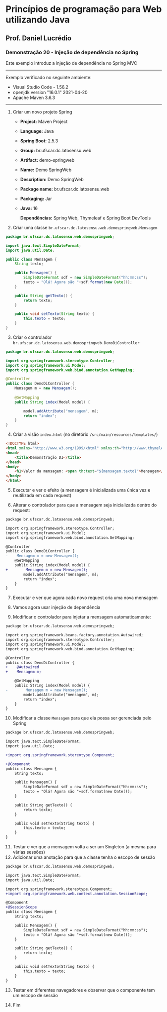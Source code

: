 # Princípios de programação para Web utilizando Java
## Prof. Daniel Lucrédio

### Demonstração 20 - Injeção de dependência no Spring

Este exemplo introduz a injeção de dependência no Spring MVC

<hr>

Exemplo verificado no seguinte ambiente:

- Visual Studio Code - 1.56.2
- openjdk version "16.0.1" 2021-04-20
- Apache Maven 3.6.3

<hr>

1. Criar um novo projeto Spring
	
	- **Project:** Maven Project
	
	- **Language:** Java
	
	- **Spring Boot:** 2.5.3
	
	- **Group:** br.ufscar.dc.latosensu.web
	
	- **Artifact:** demo-springweb
	
	- **Name:** Demo SpringWeb
	
	- **Description:** Demo SpringWeb
	
	- **Package name:** br.ufscar.dc.latosensu.web
	
	- **Packaging:** Jar
	
	- **Java:** 16
	
	  **Dependências:** Spring Web, Thymeleaf e Spring Boot DevTools

2. Criar uma classe `br.ufscar.dc.latosensu.web.demospringweb.Mensagem`

```java
package br.ufscar.dc.latosensu.web.demospringweb;

import java.text.SimpleDateFormat;
import java.util.Date;

public class Mensagem {
    String texto;

    public Mensagem() {
        SimpleDateFormat sdf = new SimpleDateFormat("hh:mm:ss");
        texto = "Olá! Agora são "+sdf.format(new Date());
    }

    public String getTexto() {
        return texto;
    }

    public void setTexto(String texto) {
        this.texto = texto;
    }    
}
```

3. Criar o controlador `br.ufscar.dc.latosensu.web.demospringweb.DemoDiController`
    
```java
package br.ufscar.dc.latosensu.web.demospringweb;

import org.springframework.stereotype.Controller;
import org.springframework.ui.Model;
import org.springframework.web.bind.annotation.GetMapping;

@Controller
public class DemoDiController {
    Mensagem m = new Mensagem();
    
    @GetMapping
    public String index(Model model) {

        model.addAttribute("mensagem", m);
        return "index";
    }
}
```

4. Criar a visão `index.html` (no diretório `/src/main/resources/templates/`)

```html
<!DOCTYPE html>
<html xmlns="http://www.w3.org/1999/xhtml" xmlns:th="http://www.thymeleaf.org">
<head>
    <title>Demonstração DI</title>
</head>
<body>
    <h1>Valor da mensagem: <span th:text="${mensagem.texto}">Mensagem</span></h1>
</body>
</html>
```

5. Executar e ver o efeito (a mensagem é inicializada uma única vez e reutilizada em cada request)

6. Alterar o controlador para que a mensagem seja inicializada dentro do request:

```diff
package br.ufscar.dc.latosensu.web.demospringweb;

import org.springframework.stereotype.Controller;
import org.springframework.ui.Model;
import org.springframework.web.bind.annotation.GetMapping;

@Controller
public class DemoDiController {
-    Mensagem m = new Mensagem();
    @GetMapping
    public String index(Model model) {
+        Mensagem m = new Mensagem();
        model.addAttribute("mensagem", m);
        return "index";
    }
}
```

7. Executar e ver que agora cada novo request cria uma nova mensagem

8. Vamos agora usar injeção de dependência

9. Modificar o controlador para injetar a mensagem automaticamente:

```diff
package br.ufscar.dc.latosensu.web.demospringweb;

import org.springframework.beans.factory.annotation.Autowired;
import org.springframework.stereotype.Controller;
import org.springframework.ui.Model;
import org.springframework.web.bind.annotation.GetMapping;

@Controller
public class DemoDiController {
+    @Autowired
+    Mensagem m;

    @GetMapping
    public String index(Model model) {
-        Mensagem m = new Mensagem();
        model.addAttribute("mensagem", m);
        return "index";
    }
}
```
10. Modificar a classe `Mensagem` para que ela possa ser gerenciada pelo Spring

```diff
package br.ufscar.dc.latosensu.web.demospringweb;

import java.text.SimpleDateFormat;
import java.util.Date;

+import org.springframework.stereotype.Component;

+@Component
public class Mensagem {
    String texto;

    public Mensagem() {
        SimpleDateFormat sdf = new SimpleDateFormat("hh:mm:ss");
        texto = "Olá! Agora são "+sdf.format(new Date());
    }

    public String getTexto() {
        return texto;
    }

    public void setTexto(String texto) {
        this.texto = texto;
    }
}
```

11. Testar e ver que a mensagem volta a ser um Singleton (a mesma para várias sessões)
12. Adicionar uma anotação para que a classe tenha o escopo de sessão

```diff
package br.ufscar.dc.latosensu.web.demospringweb;

import java.text.SimpleDateFormat;
import java.util.Date;

import org.springframework.stereotype.Component;
+import org.springframework.web.context.annotation.SessionScope;

@Component
+@SessionScope
public class Mensagem {
    String texto;

    public Mensagem() {
        SimpleDateFormat sdf = new SimpleDateFormat("hh:mm:ss");
        texto = "Olá! Agora são "+sdf.format(new Date());
    }

    public String getTexto() {
        return texto;
    }

    public void setTexto(String texto) {
        this.texto = texto;
    }
}
```

13. Testar em diferentes navegadores e observar que o componente tem um escopo de sessão

14. Fim

